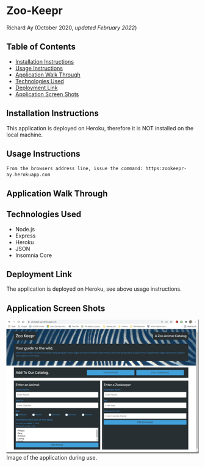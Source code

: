 # Zoo-Keepr
Richard Ay (October 2020, *updated February 2022*)


## Table of Contents
* [Installation Instructions](#installation-instructions)
* [Usage Instructions](#usage-instructions)
* [Application Walk Through](#application-walk-through)
* [Technologies Used](#technologies-used)
* [Deployment Link](#deployment-link)
* [Application Screen Shots](#application-screen-shots)

    
## Installation Instructions
This application is deployed on Heroku, therefore it is NOT installed on the local machine.

## Usage Instructions
    
    From the browsers address line, issue the command: https:zookeepr-ay.herokuapp.com 

## Application Walk Through

## Technologies Used

* Node.js
* Express
* Heroku
* JSON
* Insomnia Core

## Deployment Link
The application is deployed on Heroku, see above usage instructions.


## Application Screen Shots

![Screenshot](screen-shot.jpg) Image of the application during use. 

